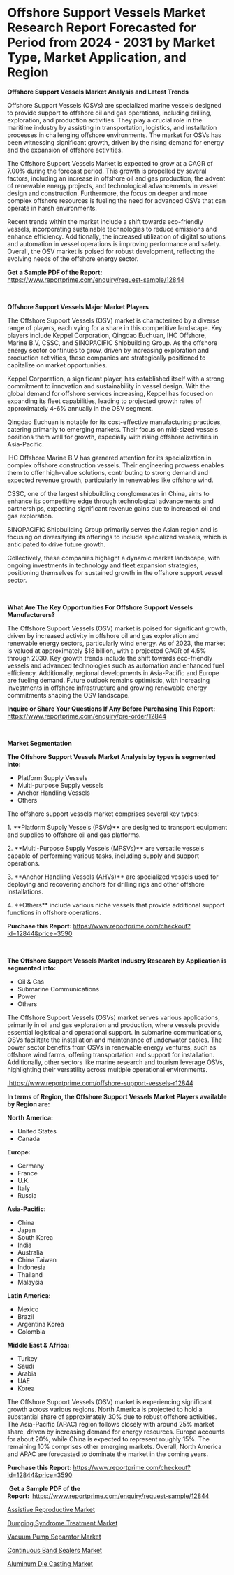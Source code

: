 <p><h1>Offshore Support Vessels Market Research Report Forecasted for Period from 2024 -  2031 by Market Type, Market Application, and Region</h1></p><p><strong>Offshore Support Vessels Market Analysis and Latest Trends</strong></p>
<p><p>Offshore Support Vessels (OSVs) are specialized marine vessels designed to provide support to offshore oil and gas operations, including drilling, exploration, and production activities. They play a crucial role in the maritime industry by assisting in transportation, logistics, and installation processes in challenging offshore environments. The market for OSVs has been witnessing significant growth, driven by the rising demand for energy and the expansion of offshore activities.</p><p>The Offshore Support Vessels Market is expected to grow at a CAGR of 7.00% during the forecast period. This growth is propelled by several factors, including an increase in offshore oil and gas production, the advent of renewable energy projects, and technological advancements in vessel design and construction. Furthermore, the focus on deeper and more complex offshore resources is fueling the need for advanced OSVs that can operate in harsh environments.</p><p>Recent trends within the market include a shift towards eco-friendly vessels, incorporating sustainable technologies to reduce emissions and enhance efficiency. Additionally, the increased utilization of digital solutions and automation in vessel operations is improving performance and safety. Overall, the OSV market is poised for robust development, reflecting the evolving needs of the offshore energy sector.</p></p>
<p><strong>Get a Sample PDF of the Report:&nbsp;</strong> <a href="https://www.reportprime.com/enquiry/request-sample/12844?utm_campaign=13&utm_medium=2&utm_source=Github&utm_content=ia&utm_term=25112024&utm_id=offshore-support-vessels">https://www.reportprime.com/enquiry/request-sample/12844</a></p>
<p>&nbsp;</p>
<p><strong>Offshore Support Vessels Major Market Players</strong></p>
<p><p>The Offshore Support Vessels (OSV) market is characterized by a diverse range of players, each vying for a share in this competitive landscape. Key players include Keppel Corporation, Qingdao Euchuan, IHC Offshore, Marine B.V, CSSC, and SINOPACIFIC Shipbuilding Group. As the offshore energy sector continues to grow, driven by increasing exploration and production activities, these companies are strategically positioned to capitalize on market opportunities.</p><p>Keppel Corporation, a significant player, has established itself with a strong commitment to innovation and sustainability in vessel design. With the global demand for offshore services increasing, Keppel has focused on expanding its fleet capabilities, leading to projected growth rates of approximately 4-6% annually in the OSV segment. </p><p>Qingdao Euchuan is notable for its cost-effective manufacturing practices, catering primarily to emerging markets. Their focus on mid-sized vessels positions them well for growth, especially with rising offshore activities in Asia-Pacific. </p><p>IHC Offshore Marine B.V has garnered attention for its specialization in complex offshore construction vessels. Their engineering prowess enables them to offer high-value solutions, contributing to strong demand and expected revenue growth, particularly in renewables like offshore wind.</p><p>CSSC, one of the largest shipbuilding conglomerates in China, aims to enhance its competitive edge through technological advancements and partnerships, expecting significant revenue gains due to increased oil and gas exploration.</p><p>SINOPACIFIC Shipbuilding Group primarily serves the Asian region and is focusing on diversifying its offerings to include specialized vessels, which is anticipated to drive future growth.</p><p>Collectively, these companies highlight a dynamic market landscape, with ongoing investments in technology and fleet expansion strategies, positioning themselves for sustained growth in the offshore support vessel sector.</p></p>
<p>&nbsp;</p>
<p><strong>What Are The Key Opportunities For Offshore Support Vessels Manufacturers?</strong></p>
<p><p>The Offshore Support Vessels (OSV) market is poised for significant growth, driven by increased activity in offshore oil and gas exploration and renewable energy sectors, particularly wind energy. As of 2023, the market is valued at approximately $18 billion, with a projected CAGR of 4.5% through 2030. Key growth trends include the shift towards eco-friendly vessels and advanced technologies such as automation and enhanced fuel efficiency. Additionally, regional developments in Asia-Pacific and Europe are fueling demand. Future outlook remains optimistic, with increasing investments in offshore infrastructure and growing renewable energy commitments shaping the OSV landscape.</p></p>
<p><strong>Inquire or Share Your Questions If Any Before Purchasing This Report:</strong> <a href="https://www.reportprime.com/enquiry/pre-order/12844?utm_campaign=13&utm_medium=2&utm_source=Github&utm_content=ia&utm_term=25112024&utm_id=offshore-support-vessels">https://www.reportprime.com/enquiry/pre-order/12844</a></p>
<p>&nbsp;</p>
<p><strong>Market Segmentation</strong></p>
<p><strong>The Offshore Support Vessels Market Analysis by types is segmented into:</strong></p>
<p><ul><li>Platform Supply Vessels</li><li>Multi-purpose Supply vessels</li><li>Anchor Handling Vessels</li><li>Others</li></ul></p>
<p><p>The offshore support vessels market comprises several key types: </p><p>1. **Platform Supply Vessels (PSVs)** are designed to transport equipment and supplies to offshore oil and gas platforms. </p><p>2. **Multi-Purpose Supply Vessels (MPSVs)** are versatile vessels capable of performing various tasks, including supply and support operations. </p><p>3. **Anchor Handling Vessels (AHVs)** are specialized vessels used for deploying and recovering anchors for drilling rigs and other offshore installations. </p><p>4. **Others** include various niche vessels that provide additional support functions in offshore operations.</p></p>
<p><strong>Purchase this Report:&nbsp;</strong><a href="https://www.reportprime.com/checkout?id=12844&price=3590&utm_campaign=13&utm_medium=2&utm_source=Github&utm_content=ia&utm_term=25112024&utm_id=offshore-support-vessels">https://www.reportprime.com/checkout?id=12844&price=3590</a></p>
<p>&nbsp;</p>
<p><strong>The Offshore Support Vessels Market Industry Research by Application is segmented into:</strong></p>
<p><ul><li>Oil & Gas</li><li>Submarine Communications</li><li>Power</li><li>Others</li></ul></p>
<p><p>The Offshore Support Vessels (OSVs) market serves various applications, primarily in oil and gas exploration and production, where vessels provide essential logistical and operational support. In submarine communications, OSVs facilitate the installation and maintenance of underwater cables. The power sector benefits from OSVs in renewable energy ventures, such as offshore wind farms, offering transportation and support for installation. Additionally, other sectors like marine research and tourism leverage OSVs, highlighting their versatility across multiple operational environments.</p></p>
<p><a href="https://www.reportprime.com/offshore-support-vessels-r12844?utm_campaign=13&utm_medium=2&utm_source=Github&utm_content=ia&utm_term=25112024&utm_id=offshore-support-vessels">&nbsp;https://www.reportprime.com/offshore-support-vessels-r12844</a></p>
<p><strong>In terms of Region, the Offshore Support Vessels Market Players available by Region are:</strong></p>
<p>
    <p> <strong> North America: </strong>
        <ul>
            <li>United States</li>
            <li>Canada</li>
        </ul>
        </p> 
    <p> <strong> Europe: </strong>
        <ul>
            <li>Germany</li>
            <li>France</li>
            <li>U.K.</li>
            <li>Italy</li>
            <li>Russia</li>
        </ul>
        </p> 
    <p> <strong> Asia-Pacific: </strong>
        <ul>
            <li>China</li>
            <li>Japan</li>
            <li>South Korea</li>
            <li>India</li>
            <li>Australia</li>
            <li>China Taiwan</li>
            <li>Indonesia</li>
            <li>Thailand</li>
            <li>Malaysia</li>
        </ul>
        </p> 
    <p> <strong> Latin America: </strong>
        <ul>
            <li>Mexico</li>
            <li>Brazil</li>
            <li>Argentina Korea</li>
            <li>Colombia</li>
        </ul>
        </p> 
    <p> <strong> Middle East & Africa: </strong>
        <ul>
            <li>Turkey</li>
            <li>Saudi</li>
            <li>Arabia</li>
            <li>UAE</li>
            <li>Korea</li>
        </ul>
    </p>
    </p>
<p><p>The Offshore Support Vessels (OSV) market is experiencing significant growth across various regions. North America is projected to hold a substantial share of approximately 30% due to robust offshore activities. The Asia-Pacific (APAC) region follows closely with around 25% market share, driven by increasing demand for energy resources. Europe accounts for about 20%, while China is expected to represent roughly 15%. The remaining 10% comprises other emerging markets. Overall, North America and APAC are forecasted to dominate the market in the coming years.</p></p>
<p><strong>Purchase this Report: </strong><a href="https://www.reportprime.com/checkout?id=12844&price=3590&utm_campaign=13&utm_medium=2&utm_source=Github&utm_content=ia&utm_term=25112024&utm_id=offshore-support-vessels">https://www.reportprime.com/checkout?id=12844&price=3590</a></p>
<p>&nbsp;<strong>Get a Sample PDF of the Report:&nbsp;&nbsp;</strong><a href="https://www.reportprime.com/enquiry/request-sample/12844?utm_campaign=13&utm_medium=2&utm_source=Github&utm_content=ia&utm_term=25112024&utm_id=offshore-support-vessels">https://www.reportprime.com/enquiry/request-sample/12844</a></p>
<p><strong></strong></p>
<p><p><a href="https://issuu.com/reportprime-2/docs/assistive-reproductive-market-size-_3564ae387eb005?utm_campaign=13&utm_medium=2&utm_source=Github&utm_content=ia&utm_term=25112024&utm_id=offshore-support-vessels">Assistive Reproductive Market</a></p><p><a href="https://www.linkedin.com/pulse/outlook-dumping-syndrome-treatment-market-2024-2031-fqgec?utm_campaign=13&utm_medium=2&utm_source=Github&utm_content=ia&utm_term=25112024&utm_id=offshore-support-vessels">Dumping Syndrome Treatment Market</a></p><p><a href="https://github.com/Chiragrp22/Market-Research-Report-List-6/blob/main/vacuum-pump-separator-market.md?utm_campaign=13&utm_medium=2&utm_source=Github&utm_content=ia&utm_term=25112024&utm_id=offshore-support-vessels">Vacuum Pump Separator Market</a></p><p><a href="https://github.com/MarciaRunte/Market-Research-Report-List-1/blob/main/continuous-band-sealers-market.md?utm_campaign=13&utm_medium=2&utm_source=Github&utm_content=ia&utm_term=25112024&utm_id=offshore-support-vessels">Continuous Band Sealers Market</a></p><p><a href="https://www.linkedin.com/pulse/aluminum-die-casting-market-size-share-analysis-projecting-iea1c?utm_campaign=13&utm_medium=2&utm_source=Github&utm_content=ia&utm_term=25112024&utm_id=offshore-support-vessels">Aluminum Die Casting Market</a></p></p>